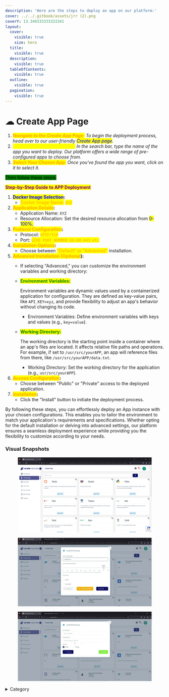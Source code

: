 ```yaml
---
description: 'Here are the steps to deploy an app on our platform:'
cover: ../../.gitbook/assets/jrr (2).png
coverY: 13.349333333333341
layout:
  cover:
    visible: true
    size: hero
  title:
    visible: true
  description:
    visible: true
  tableOfContents:
    visible: true
  outline:
    visible: true
  pagination:
    visible: true
---
```


# ☁ Create App Page

1. _<mark style="color:orange;">**Navigate to the Create App Page**</mark><mark style="color:orange;">:</mark> To begin the deployment process, head over to our user-friendly <mark style="color:blue;">Create App page</mark>._
2. _<mark style="color:yellow;">**Search for Your Desired App**</mark><mark style="color:yellow;">:</mark> In the search bar, type the name of the app you want to deploy. Our platform offers a wide range of pre-configured apps to choose from._
3. _<mark style="color:orange;">**Select Your Chosen App**</mark><mark style="color:orange;">:</mark> Once you've found the app you want, click on it to select it._

<mark style="background-color:green;">Then follow these steps:</mark>

<mark style="color:purple;">**Step-by-Step Guide to APP Deployment**</mark>

1. <mark style="color:blue;">**Docker Image Selection**</mark>**:**
   * <mark style="color:orange;">Docker Image Name:</mark> <mark style="color:orange;"></mark><mark style="color:orange;">`XYZ`</mark>
2. <mark style="color:orange;">**Application Details**</mark>**:**
   * Application Name: `XYZ`
   * Resource Allocation: Set the desired resource allocation from <mark style="color:blue;">0-100%.</mark>
3. <mark style="color:orange;">**Protocol Configuration**</mark>**:**
   * Protocol: <mark style="color:orange;">`HTTP/TCP`</mark>
   * Port: <mark style="color:orange;">`GIVE PORT NUMBER EG:80,443 etc`</mark>
4. <mark style="color:orange;">**Installation Options**</mark>**:**
   * Choose between <mark style="color:orange;">"Default" or "Advanced"</mark> installation.
5. <mark style="color:orange;">**Advanced Installation (Optional**</mark>**):**
   * If selecting "Advanced," you can customize the environment variables and working directory:
   *   <mark style="color:green;">**Environment Variables:**</mark>

       Environment variables are dynamic values used by a containerized application for configuration. They are defined as key-value pairs, like `API_KEY=xyz`, and provide flexibility to adjust an app's behavior without changing its code.

       * Environment Variables: Define environment variables with keys and values (e.g., `key=value`).
   *   <mark style="color:green;">**Working Directory:**</mark>

       The working directory is the starting point inside a container where an app's files are located. It affects relative file paths and operations. For example, if set to `/usr/src/yourAPP`, an app will reference files from there, like `/usr/src/yourAPP/data.txt`.

       * Working Directory: Set the working directory for the application (e.g., `usr/src/yourAPP`).
6. <mark style="color:orange;">**Access Configuration**</mark>**:**
   * Choose between "Public" or "Private" access to the deployed application.
7. <mark style="color:orange;">**Installation**</mark>**:**
   * Click the "Install" button to initiate the deployment process.

By following these steps, you can effortlessly deploy an App instance with your chosen configurations. This enables you to tailor the environment to match your application's requirements and specifications. Whether opting for the default installation or delving into advanced settings, our platform ensures a seamless deployment experience while providing you the flexibility to customize according to your needs.

### Visual Snapshots

<div>

<figure><img src="../../.gitbook/assets/Screenshot 2023-09-09 113119.png" alt=""><figcaption></figcaption></figure>

 

<figure><img src="../../.gitbook/assets/Screenshot 2023-10-03 185551 (1).png" alt=""><figcaption></figcaption></figure>

 

<figure><img src="../../.gitbook/assets/Screenshot 2023-10-03 185642.png" alt=""><figcaption></figcaption></figure>

</div>

<details>

<summary>Category</summary>

Kubernetes, cloud computing, DevOps, cloud services, hosting platform, container orchestration, cloud infrastructure, cloud deployment, cloud management, cloud technology, cloud solutions , **Create App**&#x20;

</details>
